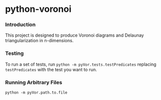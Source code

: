 # python-voronoi
### Introduction
This project is designed to produce Voronoi diagrams and Delaunay
triangularization in n-dimensions.

### Testing
To run a set of tests, run `python -m pyVor.tests.testPredicates` replacing
`testPredicates` with the test you want to run.

### Running Arbitrary Files
`python -m pyVor.path.to.file`
